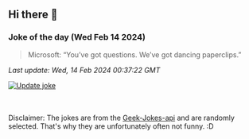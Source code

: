 ## Hi there 👋

### Joke of the day (Wed Feb 14 2024)
<!-- joke -->
>Microsoft: “You’ve got questions. We’ve got dancing paperclips.”
<!-- /joke -->

*Last update: Wed, 14 Feb 2024 00:37:22 GMT*

[![Update joke](https://github.com/nclskfm/nclskfm/actions/workflows/joke.yml/badge.svg)](https://github.com/nclskfm/nclskfm/actions/workflows/joke.yml)

<br><br>
Disclaimer: The jokes are from the [Geek-Jokes-api](https://github.com/sameerkumar18/geek-joke-api) and are randomly selected. That's why they are unfortunately often not funny. :D
